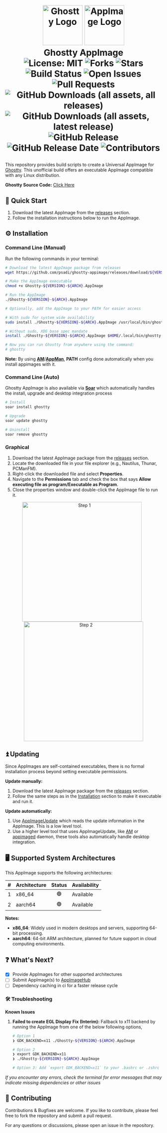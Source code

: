 <h1><p align="center">
  <img src="./assets/ghostty.png" alt="Ghostty Logo" width="128">
  <img src="./assets/appimage.png" alt="AppImage Logo" width="128">
  <br>Ghostty AppImage<br>
  <img src="https://img.shields.io/badge/License-MIT-blue.svg" alt="License: MIT">
  <img src="https://img.shields.io/github/forks/psadi/ghostty-appimage" alt="Forks">
  <img src="https://img.shields.io/github/stars/psadi/ghostty-appimage" alt="Stars">
  <img src="https://github.com/psadi/ghostty-appimage/actions/workflows/ci.yaml/badge.svg" alt="Build Status">
  <img src="https://img.shields.io/github/issues/psadi/ghostty-appimage" alt="Open Issues">
  <img src="https://img.shields.io/github/issues-pr/psadi/ghostty-appimage" alt="Pull Requests">
  <br>
  <img src="https://img.shields.io/github/downloads/psadi/ghostty-appimage/total" alt="GitHub Downloads (all assets, all releases)">
  <img src="https://img.shields.io/github/downloads/psadi/ghostty-appimage/latest/total" alt="GitHub Downloads (all assets, latest release)">
  <img src="https://img.shields.io/github/v/release/psadi/ghostty-appimage" alt="GitHub Release">
  <img src="https://img.shields.io/github/release-date/psadi/ghostty-appimage" alt="GitHub Release Date">
  <img src="https://img.shields.io/github/contributors/psadi/ghostty-appimage" alt="Contributors">
</p></h1>

This repository provides build scripts to create a Universal AppImage for [Ghostty](https://ghostty.org/). This unofficial build offers an executable AppImage compatible with any Linux distribution.

**Ghostty Source Code:** [Click Here](https://github.com/ghostty-org/ghostty)

## 🚀 Quick Start

1. Download the latest AppImage from the [releases](https://github.com/psadi/ghostty-appimage/releases) section.
2. Follow the installation instructions below to run the AppImage.

## ⚙️ Installation

### Command Line (Manual)

Run the following commands in your terminal:

```bash
# Download the latest AppImage package from releases
wget https://github.com/psadi/ghostty-appimage/releases/download/${VERSION}/Ghostty-${VERSION}-${ARCH}.AppImage

# Make the AppImage executable
chmod +x Ghostty-${VERSION}-${ARCH}.AppImage

# Run the AppImage
./Ghostty-${VERSION}-${ARCH}.AppImage

# Optionally, add the AppImage to your PATH for easier access

# With sudo for system wide availability
sudo install ./Ghostty-${VERSION}-${ARCH}.AppImage /usr/local/bin/ghostty

# Without sudo, XDG base spec mandate
install ./Ghostty-${VERSION}-${ARCH}.AppImage $HOME/.local/bin/ghostty

# Now you can run Ghostty from anywhere using the command:
# ghostty
```

**Note:** By using [**AM**](https://github.com/ivan-hc/AM)/[**AppMan**](https://github.com/ivan-hc/AppMan), **PATH** config done automatically when you install appimages with it.

### Command Line (Auto)

Ghostty AppImage is also available via [**Soar**](https://github.com/pkgforge/soar) which automatically handles the install, upgrade and desktop integration process

```bash
# Install
soar install ghostty

# Upgrade
soar update ghostty

# Uninstall
soar remove ghostty
```

### Graphical

1. Download the latest AppImage package from the [releases](https://github.com/psadi/ghostty-appimage/releases) section.
2. Locate the downloaded file in your file explorer (e.g., Nautilus, Thunar, PCManFM).
3. Right-click the downloaded file and select **Properties**.
4. Navigate to the **Permissions** tab and check the box that says **Allow executing file as program/Executable as Program**.
5. Close the properties window and double-click the AppImage file to run it.

<p align="center">
  <img src="./assets/1.png" alt="Step 1" width="384" style="margin-right: 10px;">
  <img src="./assets/2.png" alt="Step 2" width="384">
</p>

## ⏫ Updating

Since AppImages are self-contained executables, there is no formal installation process beyond setting executable permissions.

**Update manually:**

1. Download the latest AppImage package from the [releases](https://github.com/psadi/ghostty-appimage/releases) section.
1. Follow the same steps as in the [Installation](#installation) section to make it executable and run it.

**Update automatically:**

1. Use [AppImageUpdate](https://github.com/AppImageCommunity/AppImageUpdate) which reads the update information in the AppImage. This is a low level tool.
1. Use a higher level tool that uses AppImageUpdate, like [AM](https://github.com/ivan-hc/AM) or [appimaged](https://github.com/probonopd/go-appimage/blob/master/src/appimaged/README.md) daemon, these tools also automatically handle desktop integration.

## 🖥️ Supported System Architectures

This AppImage supports the following architectures:

| **#** | **Architecture** | **Status** | **Availability** |
| :---: | ---------------- | :--------: | ---------------- |
|   1   | x86_64           |     🟢     | Available        |
|   2   | aarch64          |     🟢     | Available        |

**Notes:**

- **x86_64**: Widely used in modern desktops and servers, supporting 64-bit processing.
- **aarch64**: 64-bit ARM architecture, planned for future support in cloud computing environments.

## ❓ What's Next?

- [x] Provide AppImages for other supported architectures
- [ ] Submit AppImage(s) to [AppImageHub](https://appimage.github.io/)
- [ ] Dependency caching in ci for a faster release cycle

### 🛠️ Troubleshooting

**Known Issues**

1. **Failed to create EGL Display**
   **Fix (Interim):** Fallback to x11 backend by running the AppImage from one of the below following options,

   ```bash
   # Option 1
   ❯ GDK_BACKEND=x11 ./Ghostty-${VERSION}-${ARCH}.AppImage

   # Option 2
   ❯ export GDK_BACKEND=x11
   ❯ ./Ghostty-${VERSION}-${ARCH}.AppImage

   # Option 3: Add `export GDK_BACKEND=x11` to your .bashrc or .zshrc and launch the appimage normally
   ```

_If you encounter any errors, check the terminal for error messages that may indicate missing dependencies or other issues_

## 🤝 Contributing

Contributions & Bugfixes are welcome. If you like to contribute, please feel free to fork the repository and submit a pull request.

For any questions or discussions, please open an issue in the repository.
